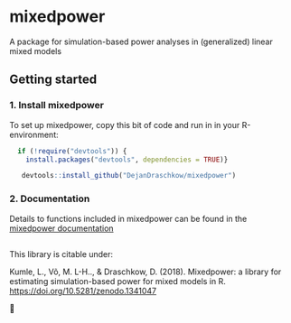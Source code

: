 # mixedpower

A package for simulation-based power analyses in (generalized) linear mixed models

## Getting started

### 1. Install mixedpower

To set up mixedpower, copy this bit of code and run in in your R-environment:

```R
  if (!require("devtools")) {
    install.packages("devtools", dependencies = TRUE)}

   devtools::install_github("DejanDraschkow/mixedpower") 
```

### 2. Documentation

Details to functions included in mixedpower can be found in the [mixedpower documentation](https://lkumle.github.io/power_notebooks/intro/Introduction_to_mixedpower.pdf)



##
This library is citable under:

Kumle, L., Võ, M. L-H.., & Draschkow, D. (2018). Mixedpower: a library for estimating simulation-based power for mixed models in R. https://doi.org/10.5281/zenodo.1341047


:hatched_chick:
   
   
   
 




